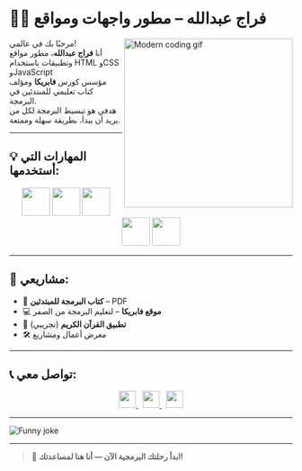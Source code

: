 # 👨‍💻 فراج عبدالله – مطور واجهات ومواقع

<img align="right" src="https://media.giphy.com/media/L1R1tvI9svkIWwpVYr/giphy.gif" width="300" alt="Modern coding gif" />

مرحبًا بك في عالمي!  
أنا  **فراج عبدالله**، مطور مواقع وتطبيقات باستخدام HTML وCSS وJavaScript  
مؤسس كورس  **فابريكا**  ومؤلف كتاب تعليمي للمبتدئين في البرمجة.  
هدفي هو تبسيط البرمجة لكل من يريد أن يبدأ، بطريقة سهلة وممتعة.

---

##  💡 المهارات التي أستخدمها:

<p align="center">
  <img src="https://www.vectorlogo.zone/logos/html5/html5-icon.svg" width="50" />
  <img src="https://www.vectorlogo.zone/logos/w3_css/w3_css-icon.svg" width="50" />
  <img src="https://www.vectorlogo.zone/logos/javascript/javascript-icon.svg" width="50" />
  <img src="https://www.vectorlogo.zone/logos/github/github-icon.svg" width="50" />
  <img src="https://www.vectorlogo.zone/logos/reactjs/reactjs-icon.svg" width="50" />
</p>

---

## 🧠 مشاريعي:

- 📘 **كتاب البرمجة للمبتدئين** – PDF
- 💻 **موقع فابريكا**  – لتعليم البرمجة من الصفر
- 📱 **تطبيق القرآن الكريم** (تجريبي)
-  🛠️ معرض أعمال ومشاريع

---

##  📞 تواصل معي:

<p align="center">
  <a href="https://facebook.com/farajabdallah" target="_blank">
    <img src="https://cdn.jsdelivr.net/npm/simple-icons@3.0.1/icons/facebook.svg" width="30" />
  </a>&nbsp;
  <a href="https://wa.me/201091838789" target="_blank">
    <img src="https://cdn.jsdelivr.net/npm/simple-icons@3.0.1/icons/whatsapp.svg" width="30" />
  </a>&nbsp;
  <a href="mailto:farajbdallh891@gmail.com" target="_blank">
    <img src="https://cdn.jsdelivr.net/npm/simple-icons@3.0.1/icons/gmail.svg" width="30" />
  </a>
</p>

---

<img src="https://readme-jokes.vercel.app/api" alt="Funny joke" />

---

> 🚀 **ابدأ رحلتك البرمجية الآن — أنا هنا لمساعدتك!**
